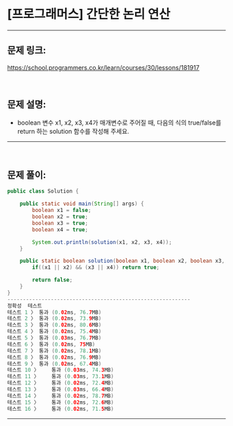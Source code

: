 # [프로그래머스] 간단한 논리 연산

---

## 문제 링크:

https://school.programmers.co.kr/learn/courses/30/lessons/181917

<br>

## 문제 설명:

- boolean 변수 x1, x2, x3, x4가 매개변수로 주어질 때, 다음의 식의 true/false를 return 하는 solution 함수를 작성해 주세요.

---

<br>

## 문제 풀이:

```java
public class Solution {

    public static void main(String[] args) {
        boolean x1 = false;
        boolean x2 = true;
        boolean x3 = true;
        boolean x4 = true;

        System.out.println(solution(x1, x2, x3, x4));
    }

    public static boolean solution(boolean x1, boolean x2, boolean x3, boolean x4) {
        if((x1 || x2) && (x3 || x4)) return true;

        return false;
    }
}
-----------------------------------------------------------
정확성  테스트
테스트 1 〉	통과 (0.02ms, 76.7MB)
테스트 2 〉	통과 (0.02ms, 73.9MB)
테스트 3 〉	통과 (0.02ms, 80.6MB)
테스트 4 〉	통과 (0.02ms, 75.4MB)
테스트 5 〉	통과 (0.03ms, 76.7MB)
테스트 6 〉	통과 (0.02ms, 75MB)
테스트 7 〉	통과 (0.02ms, 78.1MB)
테스트 8 〉	통과 (0.02ms, 76.9MB)
테스트 9 〉	통과 (0.02ms, 67.4MB)
테스트 10 〉	통과 (0.03ms, 74.3MB)
테스트 11 〉	통과 (0.03ms, 73.1MB)
테스트 12 〉	통과 (0.02ms, 72.4MB)
테스트 13 〉	통과 (0.03ms, 66.4MB)
테스트 14 〉	통과 (0.02ms, 78.7MB)
테스트 15 〉	통과 (0.02ms, 72.6MB)
테스트 16 〉	통과 (0.02ms, 71.5MB)
```
---

